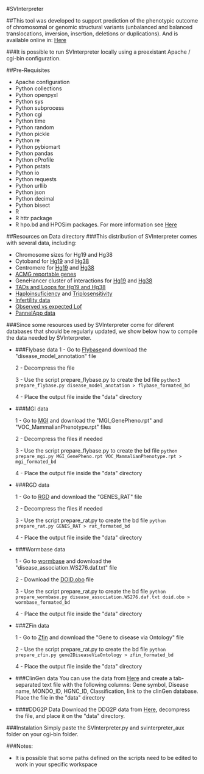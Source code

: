 #SVInterpreter

##This tool was developed to support prediction of the phenotypic outcome of chromosomal or genomic structural variants (unbalanced and balanced translocations, inversion, insertion, deletions or duplications). And is available online in: [Here](https://dgrctools.insa.min-saude.pt/)

###It is possible to run SVInterpreter locally using a preexistant Apache / cgi-bin configuration.

##Pre-Requisites
* Apache configuration
* Python collections
* Python openpyxl
* Python sys
* Python subprocess
* Python cgi
* Python time
* Python random
* Python pickle
* Python re
* Python pybiomart
* Python pandas
* Python cProfile
* Python pstats
* Python io
* Python requests
* Python urllib
* Python json
* Python decimal
* Python bisect
* R
* R httr package
* R hpo.bd and HPOSim packages. For more information see [Here](https://github.com/DGRC-PT/HPOSim_Helper_Scripts)

##Resources on Data directory
###This distribution of SVInterpreter comes with several data, including:
* Chromosome sizes for Hg19 and Hg38
* Cytoband for [Hg19](https://genome.ucsc.edu/cgi-bin/hgTrackUi?hgsid=1134961021_TAIMkBe3Bbnq2IN3vGYza4zjOVB0&db=hg19&c=chr1&g=cytoBand) and [Hg38](https://genome.ucsc.edu/cgi-bin/hgTrackUi?hgsid=1134961021_TAIMkBe3Bbnq2IN3vGYza4zjOVB0&db=hg38&c=chr1&g=cytoBand)
* Centromere for [Hg19](https://genome.ucsc.edu/cgi-bin/hgTrackUi?hgsid=1134961021_TAIMkBe3Bbnq2IN3vGYza4zjOVB0&db=hg19&g=gap) and [Hg38](https://genome.ucsc.edu/cgi-bin/hgTrackUi?hgsid=1134961021_TAIMkBe3Bbnq2IN3vGYza4zjOVB0&db=hg38&c=chr1&g=centromeres)
* [ACMG reportable genes](https://www.coriell.org/1/NIGMS/Collections/ACMG-59-Genes)
* GeneHancer cluster of interactions for [Hg19](https://genome.ucsc.edu/cgi-bin/hgTrackUi?hgsid=1134961949_gPA9W50onLggaQbKpU4x2AnnvVPP&db=hg19&g=geneHancer) and [Hg38](https://genome.ucsc.edu/cgi-bin/hgTrackUi?hgsid=1134961949_gPA9W50onLggaQbKpU4x2AnnvVPP&db=hg38&g=geneHancer)
* [TADs and Loops for Hg19 and Hg38](http://3dgenome.fsm.northwestern.edu/publications.html)
* [Haploinsuficiency](https://www.deciphergenomics.org/about/downloads/data) and [Triplosensitivity](https://dosage.clinicalgenome.org/help.shtml)
* [Infertility data](https://pubmed.ncbi.nlm.nih.gov/30865283/)
* [Observed vs expected Lof](https://gnomad.broadinstitute.org/)
* [PannelApp data](https://panelapp.genomicsengland.co.uk/)

###Since some resources used by SVInterpreter come for diferent databases that should be regularly updated, we show below how to compile the data needed by SVInterpreter.
* ###Flybase data
    1 - Go to [Flybase](http://flybase.org/cgi-bin/get_static_page.pl?file=bulkdata7.html&title=Current%20Release)and download the "disease_model_annotation" file

    2 - Decompress the file

    3 - Use the script prepare_flybase.py to create the bd file
 `python3 prepare_flybase.py disease_model_anotation > flybase_formated_bd`

    4 - Place the output file inside the "data" directory

* ###MGI data

    1 - Go to [MGI](http://www.informatics.jax.org/downloads/reports/index.html#pheno) and download the "MGI_GenePheno.rpt" and "VOC_MammalianPhenotype.rpt" files

    2 - Decompress the files if needed

    3 - Use the script prepare_flybase.py to create the bd file
 `python prepare_mgi.py MGI_GenePheno.rpt VOC_MammalianPhenotype.rpt > mgi_formated_bd`

    4 - Place the output file inside the "data" directory

* ###RGD data

    1 - Go to [RGD](https://download.rgd.mcw.edu/data_release/) and download the "GENES_RAT" file

    2 - Decompress the files if needed

    3 - Use the script prepare_rat.py to create the bd file
 `python prepare_rat.py GENES_RAT > rat_formated_bd`

    4 - Place the output file inside the "data" directory

* ###Wormbase data

    1 - Go to [wormbase](https://wormbase.org/about/userguide#3--10) and download the "disease_association.WS276.daf.txt" file

    2 - Download the [DOID.obo](https://raw.githubusercontent.com/DiseaseOntology/HumanDiseaseOntology/main/src/ontology/doid.obo) file

    3 - Use the script prepare_rat.py to create the bd file
 `python prepare_wormbase.py disease_association.WS276.daf.txt doid.obo > wormbase_formated_bd`

    4 - Place the output file inside the "data" directory


* ###ZFin data

    1 - Go to [Zfin](https://zfin.org/downloads) and download the "Gene to disease via Ontology" file

    2 - Use the script prepare_rat.py to create the bd file
 `python prepare_zfin.py gene2DiseaseViaOntology > zfin_formated_bd`

    4 - Place the output file inside the "data" directory

* ###ClinGen data
You can use the data from [Here](https://genome.ucsc.edu/cgi-bin/hgTables?db=hg38&hgta_group=phenDis&hgta_track=clinGenComp&hgta_table=clinGenGeneDisease&hgta_doSchema=describe+table+schema) and create a tab-separated text file with the following columns: Gene symbol, Disease name, MONDO_ID, HGNC_ID, Classification, link to the clinGen database. Place the file in the  "data" directory

* ####DDG2P Data
Download the DDG2P data from [Here](https://www.deciphergenomics.org/about/downloads/data), decompress the file, and place it on the "data" directory.


###Instalation
Simply paste the SVInterpreter.py and svinterpreter_aux folder on your cgi-bin folder.


###Notes:
* It is possible that some paths defined on the scripts need to be edited to work in your specific workspace
